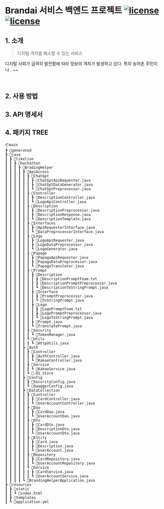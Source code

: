 # Brandai 서비스 백엔드 프로젝트 <a target="_blank" rel="noopener noreferrer nofollow" href="라이센스"><img src="https://camo.githubusercontent.com/624c9e93c3b48d62d41af5687661c2a8a60ce90093685a281cc181bbbe14c6c1/68747470733a2f2f696d672e736869656c64732e696f2f62616467652f4c6963656e73652d417061636865322e302d627269676874677265656e" alt="license" data-canonical-src="https://img.shields.io/badge/License-Apache2.0-brightgreen" style="max-width: 100%;"></a> <a target="_blank" rel="noopener noreferrer nofollow" href="ㅁㅁㅁㅁ"><img src="https://img.shields.io/badge/Release-1.0.0-ec8034" alt="license" data-canonical-src="https://img.shields.io/badge/Release-1.0.0-ec8034" style="max-width: 100%;"></a>
## 1. 소개


> 디지털 격차를 해소할 수 있는 서비스

디지털 사회가 급격히 발전함에 따라 정보의 격차가 발생하고 있다. 특히 농어촌 주민이나 . ~~


<br>

## 2. 사용 방법 
## 3. API 명세서
## 4. 패키지 TREE
    📦main
    ┣ 📂generated
    ┣ 📂java
    ┃ ┣ 📂likelion
    ┃ ┃ ┣ 📂hackathon
    ┃ ┃ ┃ ┣ 📂BradingHelper
    ┃ ┃ ┃ ┃ ┣ 📂ApiAccess
    ┃ ┃ ┃ ┃ ┃ ┣ 📂ChatGpt
    ┃ ┃ ┃ ┃ ┃ ┃ ┣ 📜ChatGptApiRequester.java
    ┃ ┃ ┃ ┃ ┃ ┃ ┣ 📜ChatGptDataGenerator.java
    ┃ ┃ ┃ ┃ ┃ ┃ ┗ 📜ChatGptPreprocessor.java
    ┃ ┃ ┃ ┃ ┃ ┣ 📂Controller
    ┃ ┃ ┃ ┃ ┃ ┃ ┣ 📜DescriptionController.java
    ┃ ┃ ┃ ┃ ┃ ┃ ┗ 📜LogoApiController.java
    ┃ ┃ ┃ ┃ ┃ ┣ 📂Description
    ┃ ┃ ┃ ┃ ┃ ┃ ┣ 📜DescriptionPreprocessor.java
    ┃ ┃ ┃ ┃ ┃ ┃ ┣ 📜DescriptionResponse.java
    ┃ ┃ ┃ ┃ ┃ ┃ ┗ 📜DescriptionTemplate.java
    ┃ ┃ ┃ ┃ ┃ ┣ 📂Interfaces
    ┃ ┃ ┃ ┃ ┃ ┃ ┣ 📜ApiRequesterInterface.java
    ┃ ┃ ┃ ┃ ┃ ┃ ┗ 📜DataPreprocessorInterface.java
    ┃ ┃ ┃ ┃ ┃ ┣ 📂Logo
    ┃ ┃ ┃ ┃ ┃ ┃ ┣ 📜LogoApiRequester.java
    ┃ ┃ ┃ ┃ ┃ ┃ ┣ 📜LogoDataPreprocessor.java
    ┃ ┃ ┃ ┃ ┃ ┃ ┗ 📜LogoGenerator.java
    ┃ ┃ ┃ ┃ ┃ ┣ 📂Papago
    ┃ ┃ ┃ ┃ ┃ ┃ ┣ 📜PapagoApiRequester.java
    ┃ ┃ ┃ ┃ ┃ ┃ ┣ 📜PapagoDataPreprocessor.java
    ┃ ┃ ┃ ┃ ┃ ┃ ┗ 📜PapagoTranslator.java
    ┃ ┃ ┃ ┃ ┃ ┣ 📂Prompt
    ┃ ┃ ┃ ┃ ┃ ┃ ┣ 📂Description
    ┃ ┃ ┃ ┃ ┃ ┃ ┃ ┣ 📜DescriptionPromptFoam.txt
    ┃ ┃ ┃ ┃ ┃ ┃ ┃ ┣ 📜DescriptionPromptPreprocessor.java
    ┃ ┃ ┃ ┃ ┃ ┃ ┃ ┗ 📜DescriptionToStringPrompt.java
    ┃ ┃ ┃ ┃ ┃ ┃ ┣ 📂Interface
    ┃ ┃ ┃ ┃ ┃ ┃ ┃ ┣ 📜PromptPreprocessor.java
    ┃ ┃ ┃ ┃ ┃ ┃ ┃ ┗ 📜ToStringPrompt.java
    ┃ ┃ ┃ ┃ ┃ ┃ ┣ 📂Logo
    ┃ ┃ ┃ ┃ ┃ ┃ ┃ ┣ 📜LogoPromptFoam.txt
    ┃ ┃ ┃ ┃ ┃ ┃ ┃ ┣ 📜LogoPromptPreprocessor.java
    ┃ ┃ ┃ ┃ ┃ ┃ ┃ ┗ 📜LogoToStringPrompt.java
    ┃ ┃ ┃ ┃ ┃ ┃ ┣ 📜Prompt.java
    ┃ ┃ ┃ ┃ ┃ ┃ ┗ 📜TranslatePrompt.java
    ┃ ┃ ┃ ┃ ┃ ┣ 📂Security
    ┃ ┃ ┃ ┃ ┃ ┃ ┗ 📜TokenManager.java
    ┃ ┃ ┃ ┃ ┃ ┗ 📂Utils
    ┃ ┃ ┃ ┃ ┃ ┃ ┗ 📜HttpUtils.java
    ┃ ┃ ┃ ┃ ┣ 📂Auth
    ┃ ┃ ┃ ┃ ┃ ┣ 📂Controller
    ┃ ┃ ┃ ┃ ┃ ┃ ┣ 📜AuthController.java
    ┃ ┃ ┃ ┃ ┃ ┃ ┗ 📜KakaoController.java
    ┃ ┃ ┃ ┃ ┃ ┣ 📂Service
    ┃ ┃ ┃ ┃ ┃ ┃ ┗ 📜KakaoService.java
    ┃ ┃ ┃ ┃ ┃ ┗ 📜.DS_Store
    ┃ ┃ ┃ ┃ ┣ 📂Config
    ┃ ┃ ┃ ┃ ┃ ┣ 📜SecurityConfig.java
    ┃ ┃ ┃ ┃ ┃ ┗ 📜SwaggerConfig.java
    ┃ ┃ ┃ ┃ ┣ 📂DataCollection
    ┃ ┃ ┃ ┃ ┃ ┣ 📂Controller
    ┃ ┃ ┃ ┃ ┃ ┃ ┣ 📜CardController.java
    ┃ ┃ ┃ ┃ ┃ ┃ ┗ 📜UserAccountController.java
    ┃ ┃ ┃ ┃ ┃ ┣ 📂Dao
    ┃ ┃ ┃ ┃ ┃ ┃ ┣ 📜CardDao.java
    ┃ ┃ ┃ ┃ ┃ ┃ ┗ 📜UserAccountDao.java
    ┃ ┃ ┃ ┃ ┃ ┣ 📂Dto
    ┃ ┃ ┃ ┃ ┃ ┃ ┣ 📜CardDto.java
    ┃ ┃ ┃ ┃ ┃ ┃ ┣ 📜DescriptionDto.java
    ┃ ┃ ┃ ┃ ┃ ┃ ┗ 📜UserAccountDto.java
    ┃ ┃ ┃ ┃ ┃ ┣ 📂Entity
    ┃ ┃ ┃ ┃ ┃ ┃ ┣ 📜Card.java
    ┃ ┃ ┃ ┃ ┃ ┃ ┣ 📜Description.java
    ┃ ┃ ┃ ┃ ┃ ┃ ┗ 📜UserAccount.java
    ┃ ┃ ┃ ┃ ┃ ┣ 📂Repository
    ┃ ┃ ┃ ┃ ┃ ┃ ┣ 📜CardRepository.java
    ┃ ┃ ┃ ┃ ┃ ┃ ┗ 📜UserAccountRepository.java
    ┃ ┃ ┃ ┃ ┃ ┗ 📂Service
    ┃ ┃ ┃ ┃ ┃ ┃ ┣ 📜CardService.java
    ┃ ┃ ┃ ┃ ┃ ┃ ┗ 📜UserAccountService.java
    ┃ ┃ ┃ ┃ ┗ 📜BrandingHelperApplication.java
    ┣ 📂resources
    ┃ ┣ 📂static
    ┃ ┃ ┗ 📜index.html
    ┃ ┣ 📂templates
    ┃ ┗ 📜application.yml